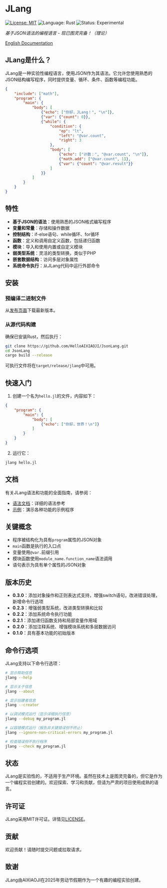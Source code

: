 # JLang

[![License: MIT](https://img.shields.io/badge/License-MIT-yellow.svg)](https://opensource.org/licenses/MIT)
![Language: Rust](https://img.shields.io/badge/Language-Rust-orange.svg)
![Status: Experimental](https://img.shields.io/badge/Status-Experimental-blue.svg)

*基于JSON语法的编程语言 - 现已图灵完备！（理论）*

[English Documentation](README.md)

## JLang是什么？

JLang是一种实验性编程语言，使用JSON作为其语法。它允许您使用熟悉的JSON结构编写程序，同时提供变量、循环、条件、函数等编程功能。

```json
{
    "include": ["math"],
    "program": {
        "main": {
            "body": [
                {"echo": ["你好，JLang！", "\n"]},
                {"var": {"count": 0}},
                {"while": {
                    "condition": {
                        "op": "lt",
                        "left": "@var.count",
                        "right": 3
                    },
                    "body": [
                        {"echo": ["计数：", "@var.count", "\n"]},
                        {"math.add": ["@var.count", 1]},
                        {"var": {"count": "@var.result"}}
                    ]
                }}
            ]
        }
    }
}
```

## 特性

- **基于JSON的语法**：使用熟悉的JSON格式编写程序
- **变量和常量**：存储和操作数据
- **控制结构**：if-else语句、while循环、for循环
- **函数**：定义和调用自定义函数，包括递归函数
- **模块**：导入和使用内置或自定义模块
- **弱类型系统**：灵活的类型转换，类似于PHP
- **嵌套数据结构**：访问多层对象属性
- **系统命令执行**：从JLang代码中运行外部命令

## 安装

### 预编译二进制文件

从[发布页面](https://github.com/HelloAIXIAOJI/JsonLang/releases)下载最新版本。

### 从源代码构建

确保已安装Rust，然后执行：

```bash
git clone https://github.com/HelloAIXIAOJI/JsonLang.git
cd JsonLang
cargo build --release
```

可执行文件将在`target/release/jlang`中可用。

## 快速入门

1. 创建一个名为`hello.jl`的文件，内容如下：

```json
{
    "program": {
        "main": {
            "body": [
                {"echo": ["你好，世界！\n"]}
            ]
        }
    }
}
```

2. 运行它：

```bash
jlang hello.jl
```

## 文档

有关JLang语法和功能的全面指南，请参阅：

- [语法文档](docs/syntax.md)：详细的语法参考
- [示例](docs/examples_zh.md)：演示各种功能的示例程序

## 关键概念

- 程序被结构化为具有`program`属性的JSON对象
- `main`函数是执行的入口点
- 变量使用`@var.`前缀引用
- 模块函数使用`module_name.function_name`语法调用
- 语句表示为具有单个属性的JSON对象

## 版本历史

- **0.3.0**：添加对象操作和正则表达式支持，增强switch语句，改进错误处理，新增命令行选项
- **0.2.3**：增强弱类型系统，改进类型转换和比较
- **0.2.2**：添加系统命令执行功能
- **0.2.1**：添加递归函数支持和局部变量作用域
- **0.2.0**：添加注释系统、增强模块系统和多层数据访问
- **0.1.0**：具有基本功能的初始版本

## 命令行选项

JLang支持以下命令行选项：

```bash
# 显示帮助信息
jlang --help

# 显示关于信息
jlang --about

# 显示创建者信息
jlang --creator

# 以调试模式运行（显示详细执行信息）
jlang --debug my_program.jl

# 以容错模式运行（报告非关键错误但不终止）
jlang --ignore-non-critical-errors my_program.jl

# 检查错误但不执行程序
jlang --check my_program.jl
```

## 状态

JLang是实验性的，不适用于生产环境。虽然在技术上是图灵完备的，但它是作为一个编程实验创建的。欢迎探索、学习和贡献，但请为严肃的项目使用成熟的语言。

## 许可证

JLang采用MIT许可证。详情见[LICENSE](LICENSE)。

## 贡献

欢迎贡献！请随时提交问题或拉取请求。

## 致谢

JLang由AIXIAOJI在2025年劳动节假期作为一个有趣的编程实验创建。 